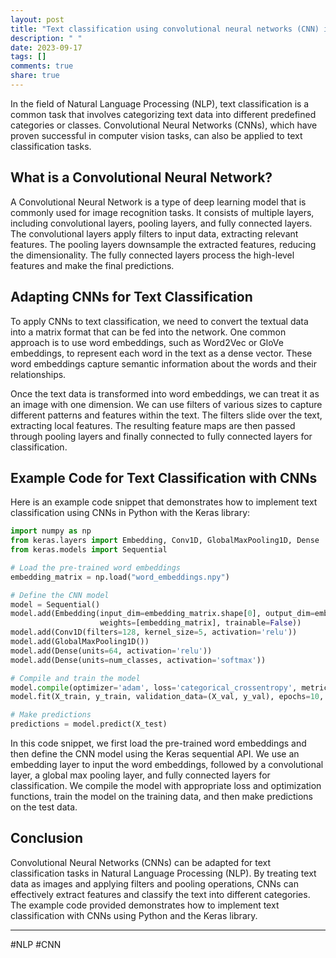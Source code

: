 ```yaml
---
layout: post
title: "Text classification using convolutional neural networks (CNN) in NLP"
description: " "
date: 2023-09-17
tags: []
comments: true
share: true
---
```


In the field of Natural Language Processing (NLP), text classification is a common task that involves categorizing text data into different predefined categories or classes. Convolutional Neural Networks (CNNs), which have proven successful in computer vision tasks, can also be applied to text classification tasks.

## What is a Convolutional Neural Network?

A Convolutional Neural Network is a type of deep learning model that is commonly used for image recognition tasks. It consists of multiple layers, including convolutional layers, pooling layers, and fully connected layers. The convolutional layers apply filters to input data, extracting relevant features. The pooling layers downsample the extracted features, reducing the dimensionality. The fully connected layers process the high-level features and make the final predictions.

## Adapting CNNs for Text Classification

To apply CNNs to text classification, we need to convert the textual data into a matrix format that can be fed into the network. One common approach is to use word embeddings, such as Word2Vec or GloVe embeddings, to represent each word in the text as a dense vector. These word embeddings capture semantic information about the words and their relationships.

Once the text data is transformed into word embeddings, we can treat it as an image with one dimension. We can use filters of various sizes to capture different patterns and features within the text. The filters slide over the text, extracting local features. The resulting feature maps are then passed through pooling layers and finally connected to fully connected layers for classification.

## Example Code for Text Classification with CNNs

Here is an example code snippet that demonstrates how to implement text classification using CNNs in Python with the Keras library:

```python
import numpy as np
from keras.layers import Embedding, Conv1D, GlobalMaxPooling1D, Dense
from keras.models import Sequential

# Load the pre-trained word embeddings
embedding_matrix = np.load("word_embeddings.npy")

# Define the CNN model
model = Sequential()
model.add(Embedding(input_dim=embedding_matrix.shape[0], output_dim=embedding_matrix.shape[1],
                    weights=[embedding_matrix], trainable=False))
model.add(Conv1D(filters=128, kernel_size=5, activation='relu'))
model.add(GlobalMaxPooling1D())
model.add(Dense(units=64, activation='relu'))
model.add(Dense(units=num_classes, activation='softmax'))

# Compile and train the model
model.compile(optimizer='adam', loss='categorical_crossentropy', metrics=['accuracy'])
model.fit(X_train, y_train, validation_data=(X_val, y_val), epochs=10, batch_size=32)

# Make predictions
predictions = model.predict(X_test)
```

In this code snippet, we first load the pre-trained word embeddings and then define the CNN model using the Keras sequential API. We use an embedding layer to input the word embeddings, followed by a convolutional layer, a global max pooling layer, and fully connected layers for classification. We compile the model with appropriate loss and optimization functions, train the model on the training data, and then make predictions on the test data.

## Conclusion

Convolutional Neural Networks (CNNs) can be adapted for text classification tasks in Natural Language Processing (NLP). By treating text data as images and applying filters and pooling operations, CNNs can effectively extract features and classify the text into different categories. The example code provided demonstrates how to implement text classification with CNNs using Python and the Keras library.
  
---

#NLP #CNN